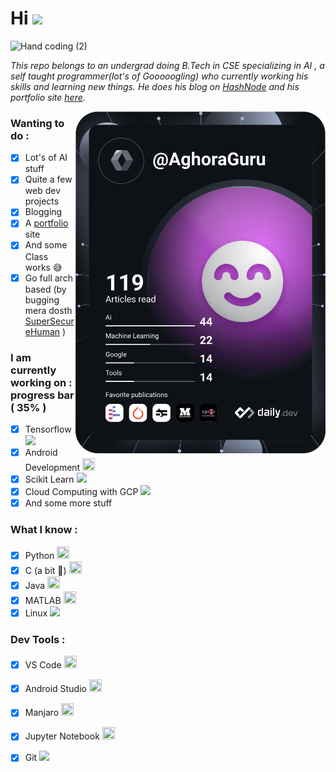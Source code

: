 # Hi <img src="https://media.giphy.com/media/hvRJCLFzcasrR4ia7z/giphy.gif" width="30px">

![Hand coding (2)](https://user-images.githubusercontent.com/88477799/206293719-346ab709-6300-4a79-ada2-196fd874dc69.gif)


*This repo belongs to an undergrad doing B.Tech in CSE specializing in AI , a self taught programmer(lot's of Gooooogling) who currently working his skills and learning new things. He does his blog on [HashNode](https://hashnode.com/@AghoraGuru) and his portfolio site [here](https://aghoraguru.github.io).*

<img align="right" src="https://github.com/AghoraGuru/AghoraGuru/blob/main/devcard.svg" width="400" alt=" Dev Card"/></a>

### Wanting to do :
- [x] Lot's of AI stuff
- [x] Quite a few web dev projects
- [x] Blogging
- [x] A [portfolio](https://aghoraguru.github.io) site
- [x] And some Class works 😅
- [x] Go full arch based (by bugging mera dosth [SuperSecureHuman]( github.com/SuperSecureHuman) )

### I am currently working on : progress bar ( 35% )
- [x] Tensorflow <img src="https://camo.githubusercontent.com/aeb4f612bd9b40d81c62fcbebd6db44a5d4344b8b962be0138817e18c9c06963/68747470733a2f2f7777772e74656e736f72666c6f772e6f72672f696d616765732f74665f6c6f676f5f686f72697a6f6e74616c2e706e67" height="20" />
- [x] Android Development <img src="https://upload.wikimedia.org/wikipedia/commons/thumb/6/64/Android_logo_2019_%28stacked%29.svg/2346px-Android_logo_2019_%28stacked%29.svg.png" width="20" height="20" />
- [x] Scikit Learn <img src ="https://upload.wikimedia.org/wikipedia/commons/thumb/0/05/Scikit_learn_logo_small.svg/2560px-Scikit_learn_logo_small.svg.png" height="20" />
- [x] Cloud Computing with GCP <img src="https://cloud.google.com/_static/cloud/images/social-icon-google-cloud-1200-630.png" height="20" />
- [x] And some more stuff

### What I know :
- [x] Python <img src="https://upload.wikimedia.org/wikipedia/commons/thumb/c/c3/Python-logo-notext.svg/768px-Python-logo-notext.svg.png" width="20" height="20" />
- [x] C (a bit 👀) <img src="https://upload.wikimedia.org/wikipedia/commons/thumb/3/35/The_C_Programming_Language_logo.svg/1200px-The_C_Programming_Language_logo.svg.png" width="20" height="20" />
- [x] Java <img src="https://upload.wikimedia.org/wikipedia/en/thumb/3/30/Java_programming_language_logo.svg/1200px-Java_programming_language_logo.svg.png" width="20" height="20" />
- [x] MATLAB <img src="https://upload.wikimedia.org/wikipedia/commons/thumb/2/21/Matlab_Logo.png/1200px-Matlab_Logo.png" width="20" height="20" />
- [x] Linux <img src="https://upload.wikimedia.org/wikipedia/commons/thumb/3/35/Tux.svg/1200px-Tux.svg.png" height="20" />

### Dev Tools :
- [x] VS Code <img src="https://upload.wikimedia.org/wikipedia/commons/thumb/2/2d/Visual_Studio_Code_1.18_icon.svg/1200px-Visual_Studio_Code_1.18_icon.svg.png" width="20" height="20" />
- [x] Android Studio <img src="https://upload.wikimedia.org/wikipedia/commons/thumb/9/95/Android_Studio_Icon_3.6.svg/1900px-Android_Studio_Icon_3.6.svg.png" width="20" height="20" />
- [x] Manjaro <img src ="https://upload.wikimedia.org/wikipedia/commons/thumb/3/35/Tux.svg/1200px-Tux.svg.png" width="20" height="20" />
- [x] Jupyter Notebook <img src="https://upload.wikimedia.org/wikipedia/commons/thumb/3/38/Jupyter_logo.svg/1200px-Jupyter_logo.svg.png" width="20" height="20" />
- [x] Git <img src="https://upload.wikimedia.org/wikipedia/commons/thumb/e/e0/Git-logo.svg/1200px-Git-logo.svg.png" height="20" />

